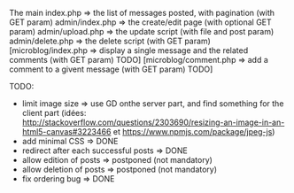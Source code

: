 The main index.php => the list of messages posted, with pagination (with GET param) 
admin/index.php => the create/edit page (with optional GET param)
admin/upload.php => the update script (with file and post param)
admin/delete.php => the delete script (with GET param)
[microblog/index.php => display a single message and the related comments (with GET param) TODO]
[microblog/comment.php => add a comment to a givent message (with GET param) TODO]

TODO: 
- limit image size => use GD onthe server part, and find something for the client part (idées: http://stackoverflow.com/questions/2303690/resizing-an-image-in-an-html5-canvas#3223466 et https://www.npmjs.com/package/jpeg-js)
- add minimal CSS => DONE
- redirect after each successful posts => DONE
- allow edition of posts => postponed (not mandatory)
- allow deletion of posts => postponed (not mandatory)
- fix ordering bug => DONE
